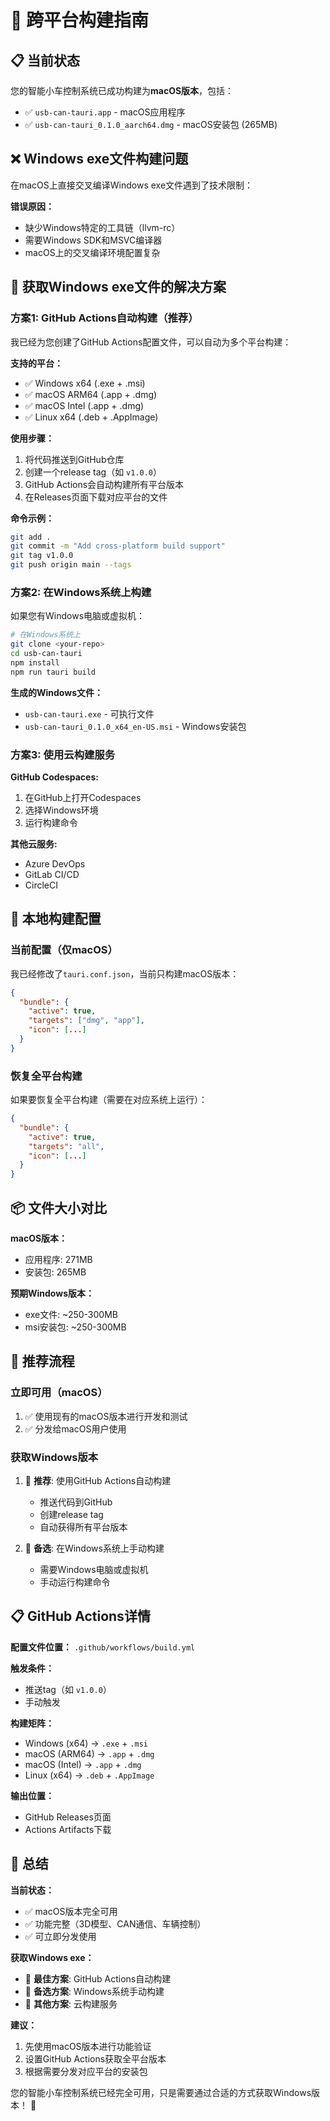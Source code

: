# 🚀 跨平台构建指南

## 📋 当前状态

您的智能小车控制系统已成功构建为**macOS版本**，包括：
- ✅ `usb-can-tauri.app` - macOS应用程序
- ✅ `usb-can-tauri_0.1.0_aarch64.dmg` - macOS安装包 (265MB)

## ❌ Windows exe文件构建问题

在macOS上直接交叉编译Windows exe文件遇到了技术限制：

**错误原因：**
- 缺少Windows特定的工具链（llvm-rc）
- 需要Windows SDK和MSVC编译器
- macOS上的交叉编译环境配置复杂

## 🎯 获取Windows exe文件的解决方案

### **方案1: GitHub Actions自动构建（推荐）**

我已经为您创建了GitHub Actions配置文件，可以自动为多个平台构建：

**支持的平台：**
- ✅ Windows x64 (.exe + .msi)
- ✅ macOS ARM64 (.app + .dmg)
- ✅ macOS Intel (.app + .dmg)
- ✅ Linux x64 (.deb + .AppImage)

**使用步骤：**
1. 将代码推送到GitHub仓库
2. 创建一个release tag（如 `v1.0.0`）
3. GitHub Actions会自动构建所有平台版本
4. 在Releases页面下载对应平台的文件

**命令示例：**
```bash
git add .
git commit -m "Add cross-platform build support"
git tag v1.0.0
git push origin main --tags
```

### **方案2: 在Windows系统上构建**

如果您有Windows电脑或虚拟机：

```bash
# 在Windows系统上
git clone <your-repo>
cd usb-can-tauri
npm install
npm run tauri build
```

**生成的Windows文件：**
- `usb-can-tauri.exe` - 可执行文件
- `usb-can-tauri_0.1.0_x64_en-US.msi` - Windows安装包

### **方案3: 使用云构建服务**

**GitHub Codespaces:**
1. 在GitHub上打开Codespaces
2. 选择Windows环境
3. 运行构建命令

**其他云服务:**
- Azure DevOps
- GitLab CI/CD
- CircleCI

## 🔧 本地构建配置

### **当前配置（仅macOS）**

我已经修改了`tauri.conf.json`，当前只构建macOS版本：

```json
{
  "bundle": {
    "active": true,
    "targets": ["dmg", "app"],
    "icon": [...]
  }
}
```

### **恢复全平台构建**

如果要恢复全平台构建（需要在对应系统上运行）：

```json
{
  "bundle": {
    "active": true,
    "targets": "all",
    "icon": [...]
  }
}
```

## 📦 文件大小对比

**macOS版本：**
- 应用程序: 271MB
- 安装包: 265MB

**预期Windows版本：**
- exe文件: ~250-300MB
- msi安装包: ~250-300MB

## 🎊 推荐流程

### **立即可用（macOS）**
1. ✅ 使用现有的macOS版本进行开发和测试
2. ✅ 分发给macOS用户使用

### **获取Windows版本**
1. 🚀 **推荐**: 使用GitHub Actions自动构建
   - 推送代码到GitHub
   - 创建release tag
   - 自动获得所有平台版本

2. 🔧 **备选**: 在Windows系统上手动构建
   - 需要Windows电脑或虚拟机
   - 手动运行构建命令

## 📋 GitHub Actions详情

**配置文件位置：** `.github/workflows/build.yml`

**触发条件：**
- 推送tag（如 `v1.0.0`）
- 手动触发

**构建矩阵：**
- Windows (x64) → `.exe` + `.msi`
- macOS (ARM64) → `.app` + `.dmg`
- macOS (Intel) → `.app` + `.dmg`
- Linux (x64) → `.deb` + `.AppImage`

**输出位置：**
- GitHub Releases页面
- Actions Artifacts下载

## 🎯 总结

**当前状态：**
- ✅ macOS版本完全可用
- ✅ 功能完整（3D模型、CAN通信、车辆控制）
- ✅ 可立即分发使用

**获取Windows exe：**
- 🥇 **最佳方案**: GitHub Actions自动构建
- 🥈 **备选方案**: Windows系统手动构建
- 🥉 **其他方案**: 云构建服务

**建议：**
1. 先使用macOS版本进行功能验证
2. 设置GitHub Actions获取全平台版本
3. 根据需要分发对应平台的安装包

您的智能小车控制系统已经完全可用，只是需要通过合适的方式获取Windows版本！ 🎉
